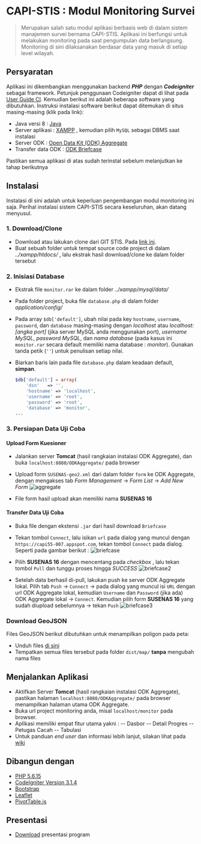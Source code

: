 # CAPI-STIS : Modul Monitoring Survei #
>Merupakan salah satu modul aplikasi berbasis web di dalam sistem manajemen survei bernama CAPI-STIS. Aplikasi ini berfungsi untuk melakukan monitoring pada saat pengumpulan data berlangsung. Monitoring di sini dilaksanakan berdasar data yang masuk di setiap level wilayah.

## Persyaratan ##
Aplikasi ini dikembangkan menggunakan backend _**PHP**_ dengan _**Codeigniter**_ sebagai framework. Petunjuk penggunaan Codeigniter dapat di lihat pada [User Guide CI](https://www.codeigniter.com/user_guide/).
Kemudian berikut ini adalah beberapa software yang dibutuhkan. Instruksi instalasi software berikut dapat ditemukan di situs masing-masing (klik pada link):

- Java versi 8 : [Java](https://java.com/en/download/)
- Server aplikasi : [XAMPP](https://www.apachefriends.org/download.html) , kemudian pilih `MySQL` sebagai DBMS saat instalasi
- Server ODK : [Open Data Kit (ODK) Aggregate](https://opendatakit.org/use/aggregate)
- Transfer data ODK : [ODK Briefcase](https://opendatakit.org/downloads/download-category/briefcase/)

Pastikan semua aplikasi di atas sudah terinstal sebelum melanjutkan ke tahap berikutnya

## Instalasi ##
Instalasi di sini adalah untuk keperluan pengembangan modul monitoring ini saja. Perihal instalasi sistem CAPI-STIS secara keseluruhan, akan datang menyusul.

### 1. Download/Clone ###
- Download atau lakukan clone dari GIT STIS. Pada [link ini](https://git.stis.ac.id/hakimirza/monitor).
- Buat sebuah folder untuk tempat source code project di dalam *../xampp/htdocs/* , lalu ekstrak hasil download/clone ke dalam folder tersebut

### 2. Inisiasi Database ###
- Ekstrak file `monitor.rar` ke dalam folder *../xampp/mysql/data/*
- Pada folder project, buka file `database.php` di dalam folder *application/config/*
- Pada array `$db['default']`, ubah nilai pada key `hostname`, `username`, `password`, dan `database` masing-masing dengan _localhost_ atau _localhost:[angka port]_ (jika server MySQL anda menggunakan port), _username MySQL_, _password MySQL_, dan _nama database_ (pada kasus ini `monitor.rar` secara default memiliki nama database : _monitor_). Gunakan tanda petik (```''```) untuk penulisan setiap nilai. 
- Biarkan baris lain pada file `database.php` dalam keadaan default, **simpan**.

    ```php
    $db['default'] = array(
    	'dsn'	=> '',
    	'hostname' => 'localhost',
    	'username' => 'root',
    	'password' => 'root',
    	'database' => 'monitor',
	...
    ```
    
### 3. Persiapan Data Uji Coba ###
#### Upload Form Kuesioner ####
- Jalankan server **Tomcat** (hasil rangkaian instalasi ODK Aggregate), dan buka ```localhost:8080/ODKAggregate/``` pada browser
- Upload form `SUSENAS-geo2.xml` dari dalam folder `form` ke ODK Aggregate, dengan mengakses tab _Form Management_ -> _Form List_ -> _Add New Form_
![aggregate](https://git.stis.ac.id/hakimirza/monitor/uploads/54f4f091d1f9c5c624def14a47e9513d/aggregate.PNG)

- File form hasil upload akan memiliki nama **SUSENAS 16**

#### Transfer Data Uji Coba ####
- Buka file dengan ekstensi `.jar` dari hasil download `Briefcase`
- Tekan tombol `Connect`, lalu isikan `url` pada dialog yang muncul dengan `https://capi55-007.appspot.com`, tekan tombol `Connect` pada dialog. Seperti pada gambar berikut :
![briefcase](https://git.stis.ac.id/hakimirza/monitor/uploads/113dd1ed7ed812b1d7750d268f1ba0df/briefcase.PNG)

- Pilih **SUSENAS 16** dengan mencentang pada _checkbox_ , lalu tekan tombol `Pull` dan tunggu proses hingga *SUCCESS*
![briefcase2](https://git.stis.ac.id/hakimirza/monitor/uploads/2e4634152d6161f3ceed5a86e2edc840/briefcase2.PNG)

- Setelah data berhasil di-pull, lakukan push ke server ODK Aggregate lokal. 
Pilih  tab `Push` -> `Connect` -> pada dialog yang muncul isi `URL` dengan url ODK Aggregate lokal, kemudian `Username` dan `Password` (jika ada) ODK Aggregate lokal -> `Connect`.
Kemudian pilih form **SUSENAS 16** yang sudah diupload sebelumnya -> tekan `Push`
![briefcase3](https://git.stis.ac.id/hakimirza/monitor/uploads/d25d65fc91b4c267a2b61a1f07f0eebd/briefcase3.PNG)

### Download GeoJSON ###
Files GeoJSON berikut dibutuhkan untuk menampilkan poligon pada peta:
- Unduh files [di sini](https://drive.google.com/drive/folders/0Bw48i1lVhgKeaWExR3VQNEhydDg?usp=sharing)
- Tempatkan semua files tersebut pada folder ```dist/map/``` **tanpa** mengubah nama files

## Menjalankan Aplikasi ##
- Aktifkan Server **Tomcat** (hasil rangkaian instalasi ODK Aggregate), pastikan halaman ```localhost:8080/ODKAggregate/``` pada browser menampilkan halaman utama ODK Aggregate.
- Buka url project monitoring anda, misal `localhost/monitor` pada browser.
- Aplikasi memiliki empat fitur utama yakni : 
-- Dasbor
-- Detail Progres
-- Petugas Cacah
-- Tabulasi
- Untuk panduan _end user_ dan informasi lebih lanjut, silakan lihat pada [wiki](https://git.stis.ac.id/hakimirza/monitor/wikis)

## Dibangun dengan ##
- [PHP 5.6.15](http://php.net/manual/en/intro-whatis.php)
- [CodeIgniter Version 3.1.4](https://www.codeigniter.com/user_guide/)
- [Bootstrap](https://getbootstrap.com/)
- [Leaflet](http://leafletjs.com/)
- [PivotTable.js](https://pivottable.js.org/examples/)

## Presentasi ##
- [Download](https://drive.google.com/file/d/0Bw48i1lVhgKedzIySmJveFhSYXM/view?usp=sharing) presentasi program
